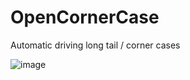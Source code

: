 # OpenCornerCase
Automatic driving long tail / corner cases

![image](https://user-images.githubusercontent.com/29084184/167302916-4dd4a155-094f-4f81-9b8d-aacb279f1594.png)

